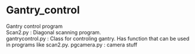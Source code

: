 # Gantry_control
Gantry control program</br>
Scan2.py : Diagonal scanning program.</br>
gantrycontrol.py : Class for controling gantry. Has function that can be used in programs like scan2.py.
pgcamera.py : camera stuff
